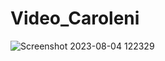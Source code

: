 ﻿# Video_Caroleni
![Screenshot 2023-08-04 122329](https://github.com/CarolaZapp/Video_Caroleni/assets/101559000/3c96d4bf-8480-40b6-9889-aee8ec604ea7)
